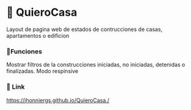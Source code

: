# 🏢 QuieroCasa
Layout de pagina web de estados de contrucciones de casas, apartamentos o edificion 

### 🤔Funciones
Mostrar filtros de la construcciones iniciadas, no iniciadas, detenidas o finalizadas. Modo respinsive 

### 🎇 Link
https://jhonniergs.github.io/QuieroCasa./
